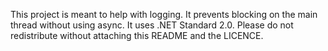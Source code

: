 This project is meant to help with logging. It prevents blocking on the main thread without using async.
It uses .NET Standard 2.0.
Please do not redistribute without attaching this README and the LICENCE.